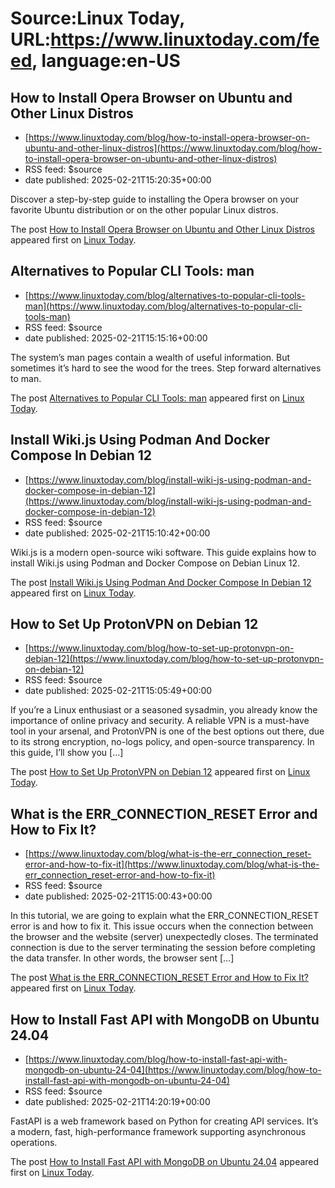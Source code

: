 # Source:Linux Today, URL:https://www.linuxtoday.com/feed, language:en-US

## How to Install Opera Browser on Ubuntu and Other Linux Distros
 - [https://www.linuxtoday.com/blog/how-to-install-opera-browser-on-ubuntu-and-other-linux-distros](https://www.linuxtoday.com/blog/how-to-install-opera-browser-on-ubuntu-and-other-linux-distros)
 - RSS feed: $source
 - date published: 2025-02-21T15:20:35+00:00

<p>Discover a step-by-step guide to installing the Opera browser on your favorite Ubuntu distribution or on the other popular Linux distros.</p>
<p>The post <a href="https://www.linuxtoday.com/blog/how-to-install-opera-browser-on-ubuntu-and-other-linux-distros/">How to Install Opera Browser on Ubuntu and Other Linux Distros</a> appeared first on <a href="https://www.linuxtoday.com">Linux Today</a>.</p>

## Alternatives to Popular CLI Tools: man
 - [https://www.linuxtoday.com/blog/alternatives-to-popular-cli-tools-man](https://www.linuxtoday.com/blog/alternatives-to-popular-cli-tools-man)
 - RSS feed: $source
 - date published: 2025-02-21T15:15:16+00:00

<p>The system’s man pages contain a wealth of useful information. But sometimes it’s hard to see the wood for the trees. Step forward alternatives to man.</p>
<p>The post <a href="https://www.linuxtoday.com/blog/alternatives-to-popular-cli-tools-man/">Alternatives to Popular CLI Tools: man</a> appeared first on <a href="https://www.linuxtoday.com">Linux Today</a>.</p>

## Install Wiki.js Using Podman And Docker Compose In Debian 12
 - [https://www.linuxtoday.com/blog/install-wiki-js-using-podman-and-docker-compose-in-debian-12](https://www.linuxtoday.com/blog/install-wiki-js-using-podman-and-docker-compose-in-debian-12)
 - RSS feed: $source
 - date published: 2025-02-21T15:10:42+00:00

<p>Wiki.js is a modern open-source wiki software. This guide explains how to install Wiki.js using Podman and Docker Compose on Debian Linux 12.</p>
<p>The post <a href="https://www.linuxtoday.com/blog/install-wiki-js-using-podman-and-docker-compose-in-debian-12/">Install Wiki.js Using Podman And Docker Compose In Debian 12</a> appeared first on <a href="https://www.linuxtoday.com">Linux Today</a>.</p>

## How to Set Up ProtonVPN on Debian 12
 - [https://www.linuxtoday.com/blog/how-to-set-up-protonvpn-on-debian-12](https://www.linuxtoday.com/blog/how-to-set-up-protonvpn-on-debian-12)
 - RSS feed: $source
 - date published: 2025-02-21T15:05:49+00:00

<p>If you’re a Linux enthusiast or a seasoned sysadmin, you already know the importance of online privacy and security. A reliable VPN is a must-have tool in your arsenal, and ProtonVPN is one of the best options out there, due to its strong encryption, no-logs policy, and open-source transparency. In this guide, I’ll show you [&#8230;]</p>
<p>The post <a href="https://www.linuxtoday.com/blog/how-to-set-up-protonvpn-on-debian-12/">How to Set Up ProtonVPN on Debian 12</a> appeared first on <a href="https://www.linuxtoday.com">Linux Today</a>.</p>

## What is the ERR_CONNECTION_RESET Error and How to Fix It?
 - [https://www.linuxtoday.com/blog/what-is-the-err_connection_reset-error-and-how-to-fix-it](https://www.linuxtoday.com/blog/what-is-the-err_connection_reset-error-and-how-to-fix-it)
 - RSS feed: $source
 - date published: 2025-02-21T15:00:43+00:00

<p>In this tutorial, we are going to explain what the ERR_CONNECTION_RESET error is and how to fix it. This issue occurs when the connection between the browser and the website (server) unexpectedly closes. The terminated connection is due to the server terminating the session before completing the data transfer. In other words, the browser sent [&#8230;]</p>
<p>The post <a href="https://www.linuxtoday.com/blog/what-is-the-err_connection_reset-error-and-how-to-fix-it/">What is the ERR_CONNECTION_RESET Error and How to Fix It?</a> appeared first on <a href="https://www.linuxtoday.com">Linux Today</a>.</p>

## How to Install Fast API with MongoDB on Ubuntu 24.04
 - [https://www.linuxtoday.com/blog/how-to-install-fast-api-with-mongodb-on-ubuntu-24-04](https://www.linuxtoday.com/blog/how-to-install-fast-api-with-mongodb-on-ubuntu-24-04)
 - RSS feed: $source
 - date published: 2025-02-21T14:20:19+00:00

<p>FastAPI is a web framework based on Python for creating API services. It&#8217;s a modern, fast, high-performance framework supporting asynchronous operations.</p>
<p>The post <a href="https://www.linuxtoday.com/blog/how-to-install-fast-api-with-mongodb-on-ubuntu-24-04/">How to Install Fast API with MongoDB on Ubuntu 24.04</a> appeared first on <a href="https://www.linuxtoday.com">Linux Today</a>.</p>

